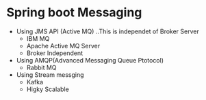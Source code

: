 # Spring boot Messaging
 - Using JMS API (Active MQ) ..This is independet of Broker Server
    - IBM MQ
    - Apache Active MQ Server
    - Broker Independent
 - Using AMQP(Advanced Messaging Queue Ptotocol) 
    - Rabbit MQ
 - Using Stream messging
   - Kafka
   - Higky Scalable


